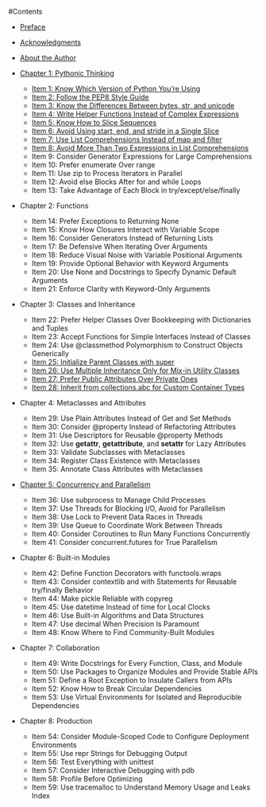 #Contents

* [Preface](Preface/Preface.md) 

* [Acknowledgments](Preface/Acknowledgments.md) 

* [About the Author](Preface/About_the_Author.md)

* [Chapter 1: Pythonic Thinking](Chapter1/Chapter1.md)

	- [Item 1: Know Which Version of Python You’re Using](Chapter1/Item1.md) 
	- [Item 2: Follow the PEP8 Style Guide](Chapter1/Item2.md)
	- [Item 3: Know the Differences Between bytes, str, and unicode](Chapter1/Item3.md) 
	- [Item 4: Write Helper Functions Instead of Complex Expressions](Chapter1/Item4.md) 
	- [Item 5: Know How to Slice Sequences](Chapter1/Item5.md)
	- [Item 6: Avoid Using start, end, and stride in a Single Slice](Chapter1/Item6.md) 
	- [Item 7: Use List Comprehensions Instead of map and filter](Chapter1/Item7.md) 
	- [Item 8: Avoid More Than Two Expressions in List Comprehensions](Chapter1/Item8.md) 
	- Item 9: Consider Generator Expressions for Large Comprehensions 
	- Item 10: Prefer enumerate Over range
	- Item 11: Use zip to Process Iterators in Parallel
	- Item 12: Avoid else Blocks After for and while Loops
	- Item 13: Take Advantage of Each Block in try/except/else/finally 
	
* Chapter 2: Functions

	- Item 14: Prefer Exceptions to Returning None
	- Item 15: Know How Closures Interact with Variable Scope 
	- Item 16: Consider Generators Instead of Returning Lists 
	- Item 17: Be Defensive When Iterating Over Arguments
	- Item 18: Reduce Visual Noise with Variable Positional Arguments 
	- Item 19: Provide Optional Behavior with Keyword Arguments
	- Item 20: Use None and Docstrings to Specify Dynamic Default Arguments 
	- Item 21: Enforce Clarity with Keyword-Only Arguments
	
* Chapter 3: Classes and Inheritance

	- Item 22: Prefer Helper Classes Over Bookkeeping with Dictionaries and Tuples		
    - Item 23: Accept Functions for Simple Interfaces Instead of Classes
	- Item 24: Use @classmethod Polymorphism to Construct Objects Generically
	- [Item 25: Initialize Parent Classes with super](Chapter3/item25.md)
	- [Item 26: Use Multiple Inheritance Only for Mix-in Utility Classes](Chapter3/item26.md)
	- [Item 27: Prefer Public Attributes Over Private Ones](Chapter3/item27.md)
	- [Item 28: Inherit from collections.abc for Custom Container Types](Chapter3/item28.md)
	
* Chapter 4: Metaclasses and Attributes

	- Item 29: Use Plain Attributes Instead of Get and Set Methods 
	- Item 30: Consider @property Instead of Refactoring Attributes 
	- Item 31: Use Descriptors for Reusable @property Methods
	- Item 32: Use __getattr__, __getattribute__, and __setattr__ for Lazy Attributes
	- Item 33: Validate Subclasses with Metaclasses 
	- Item 34: Register Class Existence with Metaclasses
	- Item 35: Annotate Class Attributes with Metaclasses 
	
* [Chapter 5: Concurrency and Parallelism](Chapter5/Chapter5.md)
	
	- Item 36: Use subprocess to Manage Child Processes
	- Item 37: Use Threads for Blocking I/O, Avoid for Parallelism 
	- Item 38: Use Lock to Prevent Data Races in Threads
	- Item 39: Use Queue to Coordinate Work Between Threads
	- Item 40: Consider Coroutines to Run Many Functions Concurrently 
	- Item 41: Consider concurrent.futures for True Parallelism
	
* Chapter 6: Built-in Modules

	- Item 42: Define Function Decorators with functools.wraps
	- Item 43: Consider contextlib and with Statements for Reusable try/finally Behavior
	- Item 44: Make pickle Reliable with copyreg
	- Item 45: Use datetime Instead of time for Local Clocks 
	- Item 46: Use Built-in Algorithms and Data Structures
	- Item 47: Use decimal When Precision Is Paramount 
	- Item 48: Know Where to Find Community-Built Modules
	
* Chapter 7: Collaboration

	- Item 49: Write Docstrings for Every Function, Class, and Module 
	- Item 50: Use Packages to Organize Modules and Provide Stable APIs
	- Item 51: Define a Root Exception to Insulate Callers from APIs 
	- Item 52: Know How to Break Circular Dependencies
	- Item 53: Use Virtual Environments for Isolated and Reproducible Dependencies 
	
* Chapter 8: Production

	- Item 54: Consider Module-Scoped Code to Configure Deployment Environments 
	- Item 55: Use repr Strings for Debugging Output
	- Item 56: Test Everything with unittest
	- Item 57: Consider Interactive Debugging with pdb 
	- Item 58: Profile Before Optimizing
	- Item 59: Use tracemalloc to Understand Memory Usage and Leaks Index
